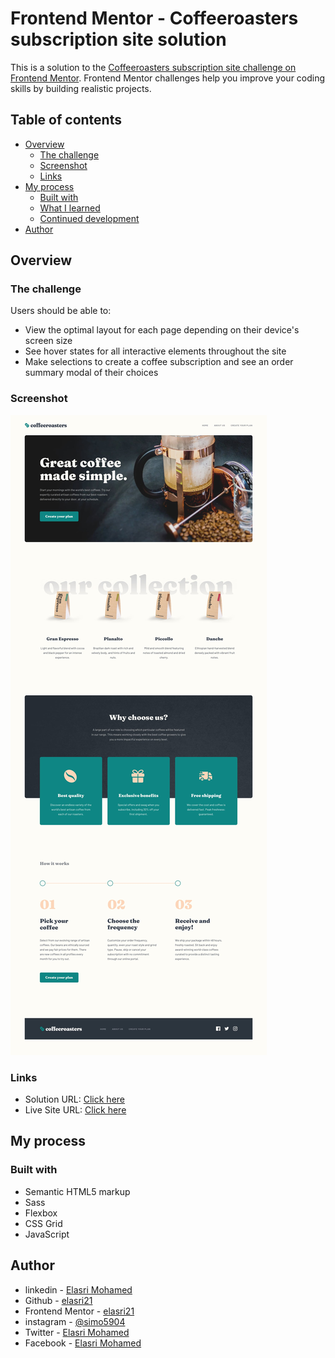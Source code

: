 # Frontend Mentor - Coffeeroasters subscription site solution

This is a solution to the [Coffeeroasters subscription site challenge on Frontend Mentor](https://www.frontendmentor.io/challenges/coffeeroasters-subscription-site-5Fc26HVY6). Frontend Mentor challenges help you improve your coding skills by building realistic projects.

## Table of contents

- [Overview](#overview)
  - [The challenge](#the-challenge)
  - [Screenshot](#screenshot)
  - [Links](#links)
- [My process](#my-process)
  - [Built with](#built-with)
  - [What I learned](#what-i-learned)
  - [Continued development](#continued-development)
- [Author](#author)

## Overview

### The challenge

Users should be able to:

- View the optimal layout for each page depending on their device's screen size
- See hover states for all interactive elements throughout the site
- Make selections to create a coffee subscription and see an order summary modal of their choices

### Screenshot

![](./design/desktop.jpg)

### Links

- Solution URL: [Click here](https://github.com/elasri21/coffeeroasters)
- Live Site URL: [Click here](https://elasri21.github.io/coffeeroasters/)

## My process

### Built with

- Semantic HTML5 markup
- Sass
- Flexbox
- CSS Grid
- JavaScript

## Author

- linkedin - [Elasri Mohamed](https://www.linkedin.com/in/mohamed-elasri-a4ab8815a/)
  <br>
- Github - [elasri21](https://github.com/elasri21)
  <br>
- Frontend Mentor - [elasri21](https://www.frontendmentor.io/profile/elasri21)
  <br>
- instagram - [@simo5904](https://www.instagram.com/simo5904/)
  <br>
- Twitter - [Elasri Mohamed](https://x.com/ELASRI08455745)
  <br>
- Facebook - [Elasri Mohamed](https://web.facebook.com/simo.asri.378)
  <br>
